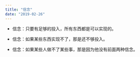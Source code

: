 ```yaml
---
title: "信念"
date: "2019-02-26"
---
```


- 信念：只要有足够的投入，所有东西都是可以实现的。
    
- 信念：如果某些东西实现不了，那是还不够投入。
    
- 信念：如果某些人做不了某些事，那是因为他没有前面两种信念。
